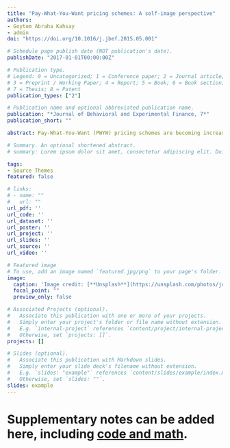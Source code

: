 ```yaml
---
title: "Pay-What-You-Want pricing schemes: A self-image perspective"
authors:
- Goytom Abraha Kahsay
- admin
doi: "https://doi.org/10.1016/j.jbef.2015.05.001"

# Schedule page publish date (NOT publication's date).
publishDate: "2017-01-01T00:00:00Z"

# Publication type.
# Legend: 0 = Uncategorized; 1 = Conference paper; 2 = Journal article;
# 3 = Preprint / Working Paper; 4 = Report; 5 = Book; 6 = Book section;
# 7 = Thesis; 8 = Patent
publication_types: ["2"]

# Publication name and optional abbreviated publication name.
publication: "*Journal of Behavioral and Experimental Finance, 7*"
publication_short: ""

abstract: Pay-What-You-Want (PWYW) pricing schemes are becoming increasingly popular. We develop a model incorporating self-image into the buyer’s utility function and introduce heterogeneity in consumption utility and image-sensitivity, generating different purchase decisions and optimal prices across individuals. When a good’s fixed price is lower than a threshold fair value, PWYW can lead to a lower utility. This may result in a lower purchase rate and higher average price, accounting for previously unexplained field experimental evidence. An increase in the threshold value decreases the buyer’s utility and may further lower the purchase rate, resulting in a further increase in purchase price.

# Summary. An optional shortened abstract.
# summary: Lorem ipsum dolor sit amet, consectetur adipiscing elit. Duis posuere tellus ac convallis placerat. Proin tincidunt magna sed ex sollicitudin condimentum.

tags:
- Source Themes
featured: false

# links:
# - name: ""
#   url: ""
url_pdf: ''
url_code: ''
url_dataset: ''
url_poster: ''
url_project: ''
url_slides: ''
url_source: ''
url_video: ''

# Featured image
# To use, add an image named `featured.jpg/png` to your page's folder. 
image:
  caption: 'Image credit: [**Unsplash**](https://unsplash.com/photos/jdD8gXaTZsc)'
  focal_point: ""
  preview_only: false

# Associated Projects (optional).
#   Associate this publication with one or more of your projects.
#   Simply enter your project's folder or file name without extension.
#   E.g. `internal-project` references `content/project/internal-project/index.md`.
#   Otherwise, set `projects: []`.
projects: []

# Slides (optional).
#   Associate this publication with Markdown slides.
#   Simply enter your slide deck's filename without extension.
#   E.g. `slides: "example"` references `content/slides/example/index.md`.
#   Otherwise, set `slides: ""`.
slides: example
---
```



# Supplementary notes can be added here, including [code and math](https://sourcethemes.com/academic/docs/writing-markdown-latex/).
